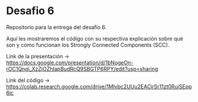 # Desafio 6
Repositorio para la entrega del desafío 6.

Aquí les mostraremos el código con su respectiva explicación sobre qué son y cómo funcionan los Strongly Connected Components (SCC).

Link de la presentación -> https://docs.google.com/presentation/d/1bNogeOn-rOC1Qngi_XzZjOZhIapBudRcQ9SBGTP6RPY/edit?usp=sharing

Link del código -> https://colab.research.google.com/drive/1Mlvbc2UUu2EACirSr11zt0RuiSEpp6ic
